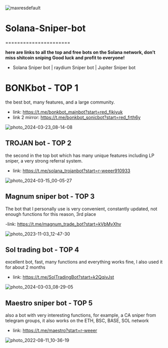 
![maxresdefault](https://github.com/tangm777/Solana-Sniper-bot/assets/165523349/45f05515-4d8c-4fa8-8b3b-ced2b19aeb53)

# Solana-Sniper-bot
======================

**here are links to all the top and free bots on the Solana network, don’t miss shitcoin sniping
Good luck and profit to everyone!**

- Solana Sniper bot | raydium Sniper bot | Jupiter Sniper bot 


# BONKbot - TOP 1

the best bot, many features, and a large community.

- link: https://t.me/bonkbot_mainbot?start=red_fjkiyuk
- link 2 mirror: https://t.me/bonkbot_sonicbot?start=red_frth6y
  
![photo_2024-03-23_08-14-08](https://github.com/tangm777/Solana-Sniper-bot/assets/165523349/8c01e0aa-2974-4590-87f7-e7c630b6d9fa)


## TROJAN bot - TOP 2

the second in the top bot which has many unique features including LP sniper, a very strong referral system.

- link: https://t.me/solana_trojanbot?start=r-weeer910933
  
![photo_2024-03-15_00-05-27](https://github.com/tangm777/Solana-Sniper-bot/assets/165523349/d6c88ada-d04f-4504-a7c0-071c7430d9cb)


## Magnum sniper bot - TOP 3

The bot that I personally use is very convenient, constantly updated, not enough functions for this reason, 3rd place

-link: https://t.me/magnum_trade_bot?start=kVbMvXhv

![photo_2023-11-03_12-47-30](https://github.com/tangm777/Solana-Sniper-bot/assets/165523349/dfa3b024-cd82-4926-aeba-bd8cdaac14e6)


## Sol trading bot - TOP 4

excellent bot, fast, many functions and everything works fine, I also used it for about 2 months

- link: https://t.me/SolTradingBot?start=k2QqivJst
  
![photo_2024-03-03_08-29-05](https://github.com/tangm777/Solana-Sniper-bot/assets/165523349/3a6795ed-2944-42cc-ba11-c5991de3c54b)


## Maestro sniper bot - TOP 5

also a bot with very interesting functions, for example, a CA sniper from telegram groups, it also works on the ETH, BSC, BASE, SOL network

- link: https://t.me/maestro?start=r-weeer
  
![photo_2022-08-11_10-36-19](https://github.com/tangm777/Solana-Sniper-bot/assets/165523349/7970fe7a-cec6-4082-8c97-4c0ded2b2cc5)
